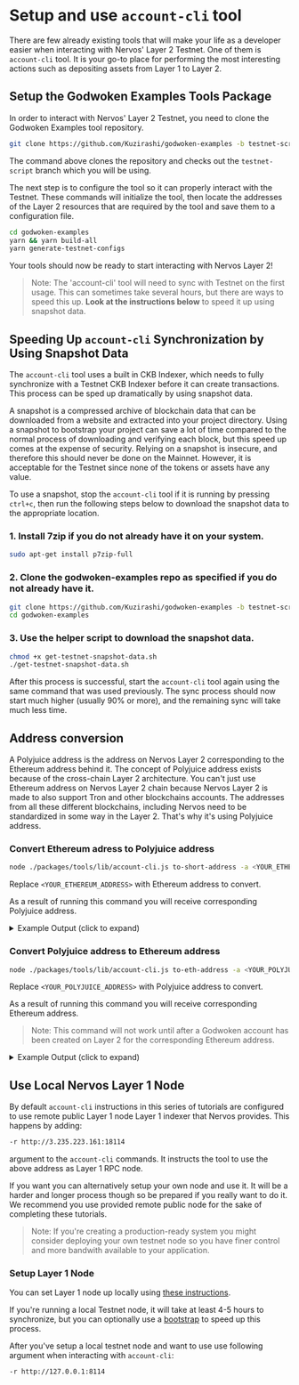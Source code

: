 # Setup and use `account-cli` tool

There are few already existing tools that will make your life as a developer easier when interacting with Nervos' Layer 2 Testnet. One of them is `account-cli` tool. It is your go-to place for performing the most interesting actions such as depositing assets from Layer 1 to Layer 2.

## Setup the Godwoken Examples Tools Package

In order to interact with Nervos' Layer 2 Testnet, you need to clone the Godwoken Examples tool repository.

```sh
git clone https://github.com/Kuzirashi/godwoken-examples -b testnet-script
```

The command above clones the repository and checks out the `testnet-script` branch which you will be using.

The next step is to configure the tool so it can properly interact with the Testnet. These commands will initialize the tool, then locate the addresses of the Layer 2 resources that are required by the tool and save them to a configuration file.

```sh
cd godwoken-examples
yarn && yarn build-all
yarn generate-testnet-configs
```

Your tools should now be ready to start interacting with Nervos Layer 2!

> Note: The 'account-cli' tool will need to sync with Testnet on the first usage. This can sometimes take several hours, but there are ways to speed this up. **Look at the instructions below** to speed it up using snapshot data.

## Speeding Up `account-cli` Synchronization by Using Snapshot Data

The `account-cli` tool uses a built in CKB Indexer, which needs to fully synchronize with a Testnet CKB Indexer before it can create transactions. This process can be sped up dramatically by using snapshot data.

A snapshot is a compressed archive of blockchain data that can be downloaded from a website and extracted into your project directory. Using a snapshot to bootstrap your project can save a lot of time compared to the normal process of downloading and verifying each block, but this speed up comes at the expense of security. Relying on a snapshot is insecure, and therefore this should never be done on the Mainnet. However, it is acceptable for the Testnet since none of the tokens or assets have any value.

To use a snapshot, stop the `account-cli` tool if it is running by pressing `ctrl+c`, then run the following steps below to download the snapshot data to the appropriate location.

### 1. Install 7zip if you do not already have it on your system.

```sh
sudo apt-get install p7zip-full
```

### 2. Clone the godwoken-examples repo as specified if you do not already have it.

```sh
git clone https://github.com/Kuzirashi/godwoken-examples -b testnet-script
cd godwoken-examples
```

### 3. Use the helper script to download the snapshot data.

```sh
chmod +x get-testnet-snapshot-data.sh
./get-testnet-snapshot-data.sh
```

After this process is successful, start the `account-cli` tool again using the same command that was used previously. The sync process should now start much higher (usually 90% or more), and the remaining sync will take much less time.

## Address conversion

A Polyjuice address is the address on Nervos Layer 2 corresponding to the Ethereum address behind it. The concept of Polyjuice address exists because of the cross-chain Layer 2 architecture. You can't just use Ethereum address on Nervos Layer 2 chain because Nervos Layer 2 is made to also support Tron and other blockchains accounts. The addresses from all these different blockchains, including Nervos need to be standardized in some way in the Layer 2. That's why it's using Polyjuice address.

### Convert Ethereum adress to Polyjuice address

```sh
node ./packages/tools/lib/account-cli.js to-short-address -a <YOUR_ETHEREUM_ADDRESS>
```

Replace `<YOUR_ETHEREUM_ADDRESS>` with Ethereum address to convert.

As a result of running this command you will receive corresponding Polyjuice address.

<details>
<summary>Example Output (click to expand)</summary>

```txt
➜ node ./packages/tools/lib/account-cli.js to-short-address -a 0xda25163ac482dbae64bc6e421fbf51624b318308
godwoken short address: 0xcf09b6afbdce495b85e25c2aa930f04092257f0e
```

</details>

### Convert Polyjuice address to Ethereum address

```sh
node ./packages/tools/lib/account-cli.js to-eth-address -a <YOUR_POLYJUICE_ADDRESS>
```

Replace `<YOUR_POLYJUICE_ADDRESS>` with Polyjuice address to convert.

As a result of running this command you will receive corresponding Ethereum address.

> Note: This command will not work until after a Godwoken account has been created on Layer 2 for the corresponding Ethereum address.

<details>
<summary>Example Output (click to expand)</summary>

```txt
➜ node ./packages/tools/lib/account-cli.js to-eth-address -a 0xcf09b6afbdce495b85e25c2aa930f04092257f0e
eth eoa address: 0xda25163ac482dbae64bc6e421fbf51624b318308
```

</details>

## Use Local Nervos Layer 1 Node

By default `account-cli` instructions in this series of tutorials are configured to use remote public Layer 1 node Layer 1 indexer that Nervos provides. This happens by adding:

```sh
-r http://3.235.223.161:18114
```

argument to the `account-cli` commands. It instructs the tool to use the above address as Layer 1 RPC node.

If you want you can alternatively setup your own node and use it. It will be a harder and longer process though so be prepared if you really want to do it. We recommend you use provided remote public node for the sake of completing these tutorials.

> Note: If you're creating a production-ready system you might consider deploying your own testnet node so you have finer control and more bandwith available to your application.

### Setup Layer 1 Node

You can set Layer 1 node up locally using [these instructions](https://docs.nervos.org/docs/basics/guides/testnet).

If you're running a local Testnet node, it will take at least 4-5 hours to synchronize, but you can optionally use a [bootstrap](https://ckb.tools/bootstrap) to speed up this process.

After you've setup a local testnet node and want to use use following argument when interacting with `account-cli`:

```sh
-r http://127.0.0.1:8114
```
